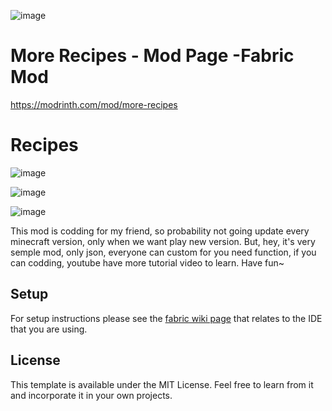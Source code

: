 
![image](https://cdn-raw.modrinth.com/data/Shx1FiRc/5baa01eba663bb9f47fec985bb29d32c0af200e0.png)
# More Recipes - Mod Page -Fabric Mod
https://modrinth.com/mod/more-recipes
# Recipes
![image](https://cdn-raw.modrinth.com/data/Shx1FiRc/images/fb2a41ac855f414691d425115d27479eef3d5791.png)

![image](https://cdn-raw.modrinth.com/data/Shx1FiRc/images/d102617243c8b7a42c1c3e62a2a51f5bfda759ef.png)

![image](https://cdn-raw.modrinth.com/data/Shx1FiRc/images/6f56a1efdeeb48af2efd1875c6563ca9e1ab1e63.png)

This mod is codding for my friend, so probability not going update every minecraft version, only when we want play new version. But, hey, it's very semple mod, only json, everyone can custom for you need 
function, if you can codding, youtube have more tutorial video to learn. 
Have fun~

## Setup
For setup instructions please see the [fabric wiki page](https://fabricmc.net/wiki/tutorial:setup) that relates to the IDE that you are using.

## License
This template is available under the MIT License. Feel free to learn from it and incorporate it in your own projects.
